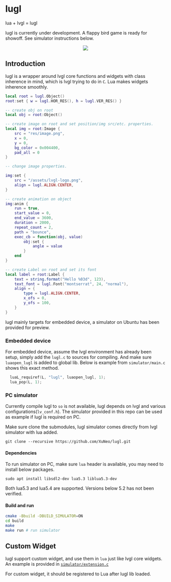 # lugl
lua + lvgl = lugl

lugl is currently under development. A flappy bird game is ready for showoff. See simulator instructions below.

<p align="center">
  <img src="https://i.ibb.co/nbgYvZW/flappybird.gif" />
</p>

## Introduction

lugl is a wrapper around lvgl core functions and widgets with class inherence in mind, which is lvgl trying to do in `C`. Lua makes widgets inherence smoothly.

```lua
local root = lugl.Object()
root:set { w = lugl.HOR_RES(), h = lugl.VER_RES() }

-- create obj on root
local obj = root:Object()

-- create image on root and set position/img src/etc. properties.
local img = root:Image {
    src = "res/image.png",
    x = 0,
    y = 0,
    bg_color = 0x004400,
    pad_all = 0
}

-- change image properties.

img:set {
    src = "/assets/lvgl-logo.png",
    align = lugl.ALIGN.CENTER,
}

-- create animation on object
img:anim {
    run = true,
    start_value = 0,
    end_value = 3600,
    duration = 2000,
    repeat_count = 2,
    path = "bounce",
    exec_cb = function(obj, value)
        obj:set {
            angle = value
        }
    end
}

-- create Label on root and set its font
local label = root:Label {
    text = string.format("Hello %03d", 123),
    text_font = lugl.Font("montserrat", 24, "normal"),
    align = {
        type = lugl.ALIGN.CENTER,
        x_ofs = 0,
        y_ofs = 100,
    }
}


```

lugl mainly targets for embedded device, a simulator on Ubuntu has been provided for preview.

### Embedded device

For embedded device, assume the lvgl environment has already been setup, simply add the `lugl.c` to sources for compiling. And make sure `luaopen_lugl` is added to global lib. Below is example from `simulator/main.c` shows this exact method.

```c
  luaL_requiref(L, "lugl", luaopen_lugl, 1);
  lua_pop(L, 1);
```

### PC simulator

Currently compile lugl to `so` is not available, lugl depends on lvgl and various configurations(`lv_conf.h`).
The simulator provided in this repo can be used as example if lugl is required on PC.

Make sure clone the submodules, lugl simulator comes directly from lvgl simulator with lua added.

```
git clone --recursive https://github.com/XuNeo/lugl.git
```

#### Dependencies

To run simulator on PC, make sure `lua` header is available, you may need to install below packages.

```
sudo apt install libsdl2-dev lua5.3 liblua5.3-dev
```

Both lua5.3 and lua5.4 are supported. Versions below 5.2 has not been verified.

#### Build and run

```bash
cmake -Bbuild -DBUILD_SIMULATOR=ON
cd build
make
make run # run simulator
```
## Custom Widget

lugl support custom widget, and use them in `lua` just like lvgl core widgets.
An example is provided in [`simulator/extension.c`](https://github.com/XuNeo/lugl/blob/master/simulator/extension.c#L62)

For custom widget, it should be registered to Lua after lugl lib loaded.

